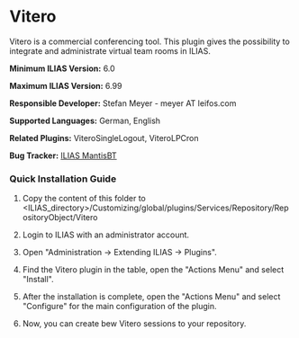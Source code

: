 # Vitero

Vitero  is a commercial conferencing tool. This plugin gives the possibility to
integrate and administrate virtual team rooms in ILIAS.

**Minimum ILIAS Version:**
6.0

**Maximum ILIAS Version:**
6.99

**Responsible Developer:**
Stefan Meyer - meyer AT leifos.com

**Supported Languages:**
German, English

**Related Plugins:**
ViteroSingleLogout, ViteroLPCron

**Bug Tracker:**
[ILIAS MantisBT](http://www.ilias.de/mantis/search.php?project_id=3&category=Vitero)

### Quick Installation Guide
1. Copy the content of this folder to <ILIAS_directory>/Customizing/global/plugins/Services/Repository/RepositoryObject/Vitero

2. Login to ILIAS with an administrator account. 

3. Open "Administration -> Extending ILIAS -> Plugins".

5. Find the Vitero plugin in the table, open the "Actions Menu" and select "Install".

6. After the installation is complete, open the "Actions Menu" and select "Configure" for the main configuration of the plugin.

7. Now, you can create bew Vitero sessions to your repository.

